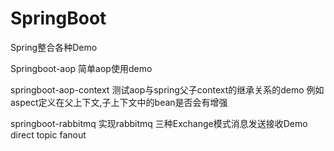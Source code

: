 # SpringBoot
Spring整合各种Demo

Springboot-aop 简单aop使用demo

springboot-aop-context 测试aop与spring父子context的继承关系的demo
例如aspect定义在父上下文,子上下文中的bean是否会有增强

springboot-rabbitmq 实现rabbitmq 三种Exchange模式消息发送接收Demo
direct topic fanout





